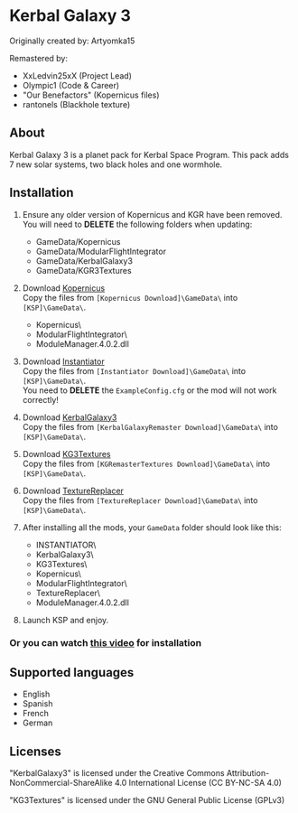 Kerbal Galaxy 3
=====================

Originally created by: Artyomka15

Remastered by:
* XxLedvin25xX      (Project Lead)
* Olympic1          (Code & Career)
* "Our Benefactors" (Kopernicus files)
* rantonels         (Blackhole texture)

About
-----
Kerbal Galaxy 3 is a planet pack for Kerbal Space Program. This pack adds 7 new solar systems, two black holes and one wormhole.

[comment]: <> (Place galaxy structure here - or a link to it)

Installation
------------
1. Ensure any older version of Kopernicus and KGR have been removed.  
   You will need to **DELETE** the following folders when updating:
   * GameData/Kopernicus
   * GameData/ModularFlightIntegrator
   * GameData/KerbalGalaxy3
   * GameData/KGR3Textures

2. Download [Kopernicus](https://github.com/Kopernicus/Kopernicus/releases/)  
   Copy the files from `[Kopernicus Download]\GameData\` into `[KSP]\GameData\`.
   * Kopernicus\
   * ModularFlightIntegrator\
   * ModuleManager.4.0.2.dll

3. Download [Instantiator](https://spacedock.info/mod/1624)  
   Copy the files from `[Instantiator Download]\GameData\` into `[KSP]\GameData\`.  
   You need to **DELETE** the `ExampleConfig.cfg` or the mod will not work correctly!

4. Download [KerbalGalaxy3](https://spacedock.info/mod/2146)  
   Copy the files from `[KerbalGalaxyRemaster Download]\GameData\` into `[KSP]\GameData\`.

5. Download [KG3Textures](http://bit.ly/KGRTexture)  
   Copy the files from `[KGRemasterTextures Download]\GameData\` into `[KSP]\GameData\`.
   
6. Download [TextureReplacer](https://github.com/ducakar/TextureReplacer/releases/)  
   Copy the files from `[TextureReplacer Download]\GameData\` into `[KSP]\GameData\`.

7. After installing all the mods, your `GameData` folder should look like this:
   * INSTANTIATOR\
   * KerbalGalaxy3\
   * KG3Textures\
   * Kopernicus\
   * ModularFlightIntegrator\
   * TextureReplacer\
   * ModuleManager.4.0.2.dll

7. Launch KSP and enjoy.

### Or you can watch [this video](https://www.youtube.com/watch?v=cthO_qDYbuw&t=3s) for installation

Supported languages
-------------------
* English
* Spanish
* French
* German

Licenses
--------
"KerbalGalaxy3" is licensed under the Creative Commons Attribution-NonCommercial-ShareAlike 4.0 International License (CC BY-NC-SA 4.0)

"KG3Textures" is licensed under the GNU General Public License (GPLv3)
